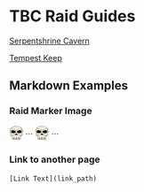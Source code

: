 # TBC Raid Guides
[Serpentshrine Cavern](ssc.md)

[Tempest Keep](tk.md)


## Markdown Examples
### Raid Marker Image
<img src="images/skull.png" width="25" height="25">
```
<img src="images/skull.png" width="25" height="25">
```

### Link to another page
```
[Link Text](link_path)
```
